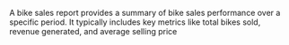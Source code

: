 A bike sales report provides a summary of bike sales performance over a specific period. It typically includes key metrics like total bikes sold, revenue generated, and average selling price
